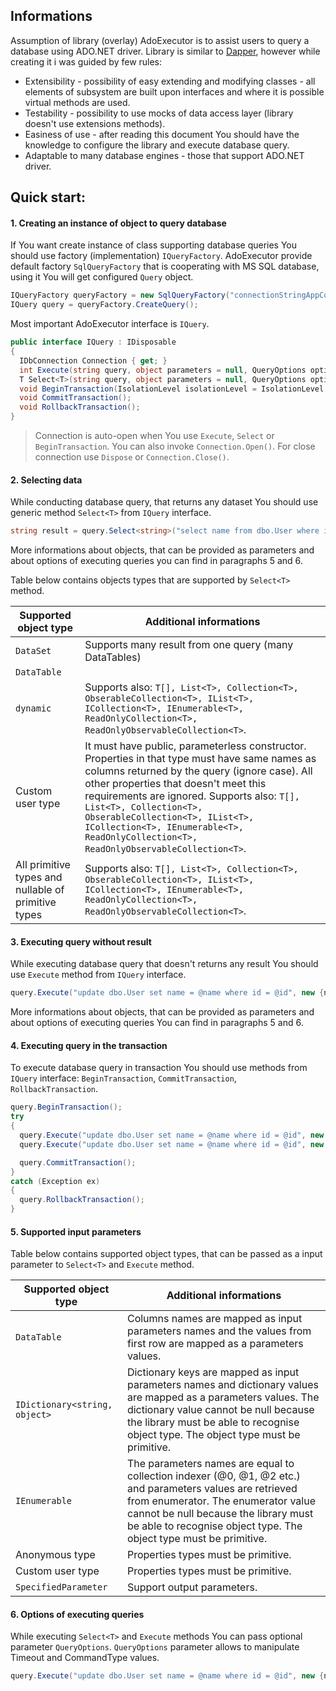 ## Informations
Assumption of library (overlay) AdoExecutor is to assist users to query a database using ADO.NET driver.
Library is similar to [Dapper](https://github.com/StackExchange/dapper-dot-net), however while creating it i was guided by few rules:
* Extensibility - possibility of easy extending and modifying classes - all elements of subsystem are built upon interfaces and where it is possible virtual methods are used.
* Testability - possibility to use mocks of data access layer (library doesn't use extensions methods).
* Easiness of use - after reading this document You should have the knowledge to configure the library and execute database query.
* Adaptable to many database engines - those that support ADO.NET driver.

## Quick start:

#### 1. Creating an instance of object to query database
If You want create instance of class supporting database queries You should use factory (implementation)
```IQueryFactory```. AdoExecutor provide default factory ```SqlQueryFactory``` that is cooperating with MS SQL database, using it You will get configured ```Query``` object.

```csharp
IQueryFactory queryFactory = new SqlQueryFactory("connectionStringAppConfigKey");
IQuery query = queryFactory.CreateQuery();
```

Most important AdoExecutor interface is ```IQuery```.

```csharp
public interface IQuery : IDisposable
{
  IDbConnection Connection { get; }
  int Execute(string query, object parameters = null, QueryOptions options = null);
  T Select<T>(string query, object parameters = null, QueryOptions options = null);
  void BeginTransaction(IsolationLevel isolationLevel = IsolationLevel.ReadCommitted);
  void CommitTransaction();
  void RollbackTransaction();
}
```

> Connection is auto-open when You use ```Execute```, ```Select``` or ```BeginTransaction```. You can also invoke ```Connection.Open()```.
> For close connection use ```Dispose``` or ```Connection.Close()```.

#### 2. Selecting data
While conducting database query, that returns any dataset You should use generic method ```Select<T>``` from ```IQuery``` interface.

```csharp
string result = query.Select<string>("select name from dbo.User where id = @id", new {id = 5});
```

More informations about objects, that can be provided as parameters and about options of executing queries you can find in paragraphs 5 and 6. 

Table below contains objects types that are supported by ```Select<T>``` method.

|Supported object type|Additional informations|
|---------------------|-----------------------|
|```DataSet```|Supports many result from one query (many DataTables)|
|```DataTable```||
|```dynamic```|Supports also: ```T[], List<T>, Collection<T>, ObserableCollection<T>, IList<T>, ICollection<T>, IEnumerable<T>, ReadOnlyCollection<T>, ReadOnlyObservableCollection<T>```.|
|Custom user type|It must have public, parameterless constructor. Properties in that type must have same names as columns returned by the query (ignore case). All other properties that doesn't meet this requirements are ignored. Supports also: ```T[], List<T>, Collection<T>, ObserableCollection<T>, IList<T>, ICollection<T>, IEnumerable<T>, ReadOnlyCollection<T>, ReadOnlyObservableCollection<T>```.|
|All primitive types and nullable of primitive types|Supports also: ```T[], List<T>, Collection<T>, ObserableCollection<T>, IList<T>, ICollection<T>, IEnumerable<T>, ReadOnlyCollection<T>, ReadOnlyObservableCollection<T>```.|

#### 3. Executing query without result
While executing database query that doesn't returns any result You should use ```Execute``` method from ```IQuery``` interface.

```csharp
query.Execute("update dbo.User set name = @name where id = @id", new {name = "test", id = 5});
```

More informations about objects, that can be provided as parameters and about options of executing queries You can find in paragraphs 5 and 6. 

#### 4. Executing query in the transaction
To execute database query in transaction You should use methods from ```IQuery``` interface: ```BeginTransaction```, ```CommitTransaction```, ```RollbackTransaction```.

```csharp
query.BeginTransaction();
try
{
  query.Execute("update dbo.User set name = @name where id = @id", new {name = "test", id = 5});
  query.Execute("update dbo.User set name = @name where id = @id", new {name = "test1", id = 10});

  query.CommitTransaction();
}
catch (Exception ex)
{
  query.RollbackTransaction();
}
```

#### 5. Supported input parameters
Table below contains supported object types, that can be passed as a input parameter to ```Select<T>``` and ```Execute``` method.

|Supported object type|Additional informations|
|---------------------|-----------------------|
|```DataTable```|Columns names are mapped as input parameters names and the values from first row are mapped as a parameters values.|
|```IDictionary<string, object>```|Dictionary keys are mapped as input parameters names and dictionary values are mapped as a parameters values. The dictionary value cannot be null because the library must be able to recognise object type. The object type must be primitive.|
|```IEnumerable```|The parameters names are equal to collection indexer (@0, @1, @2 etc.) and parameters values are retrieved from enumerator. The enumerator value cannot be null because the library must be able to recognise object type. The object type must be primitive.|
|Anonymous type|Properties types must be primitive.|
|Custom user type|Properties types must be primitive.|
|```SpecifiedParameter```|Support output parameters.|

#### 6. Options of executing queries
While executing ```Select<T>``` and ```Execute``` methods You can pass optional parameter ```QueryOptions```. ```QueryOptions``` parameter allows to manipulate Timeout and CommandType values.

```csharp
query.Execute("update dbo.User set name = @name where id = @id", new {name = "test", id = 5}, QueryOptions.SetTimeout(1000));
```

